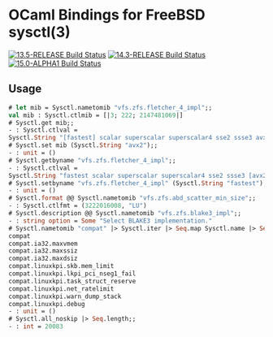OCaml Bindings for FreeBSD sysctl(3)
====================================

[![13.5-RELEASE Build Status](https://api.cirrus-ci.com/github/ryan-moeller/ocaml-sysctl.svg?branch=main&task=releases/amd64/13.5-RELEASE)](https://cirrus-ci.com/github/ryan-moeller/ocaml-sysctl)
[![14.3-RELEASE Build Status](https://api.cirrus-ci.com/github/ryan-moeller/ocaml-sysctl.svg?branch=main&task=releases/amd64/14.3-RELEASE)](https://cirrus-ci.com/github/ryan-moeller/ocaml-sysctl)
[![15.0-ALPHA1 Build Status](https://api.cirrus-ci.com/github/ryan-moeller/ocaml-sysctl.svg?branch=main&task=releases/amd64/15.0-ALPHA1)](https://cirrus-ci.com/github/ryan-moeller/ocaml-sysctl)

Usage
-----

```ocaml
# let mib = Sysctl.nametomib "vfs.zfs.fletcher_4_impl";;
val mib : Sysctl.ctlmib = [|3; 222; 2147481069|]
# Sysctl.get mib;;
- : Sysctl.ctlval =
Sysctl.String "[fastest] scalar superscalar superscalar4 sse2 ssse3 avx2 "
# Sysctl.set mib (Sysctl.String "avx2");;
- : unit = ()
# Sysctl.getbyname "vfs.zfs.fletcher_4_impl";;
- : Sysctl.ctlval =
Sysctl.String "fastest scalar superscalar superscalar4 sse2 ssse3 [avx2] "
# Sysctl.setbyname "vfs.zfs.fletcher_4_impl" (Sysctl.String "fastest");;
- : unit = ()
# Sysctl.format @@ Sysctl.nametomib "vfs.zfs.abd_scatter_min_size";;
- : Sysctl.ctlfmt = (3222016008, "LU")
# Sysctl.description @@ Sysctl.nametomib "vfs.zfs.blake3_impl";;
- : string option = Some "Select BLAKE3 implementation."
# Sysctl.nametomib "compat" |> Sysctl.iter |> Seq.map Sysctl.name |> Seq.iter print_endline;;
compat
compat.ia32.maxvmem
compat.ia32.maxssiz
compat.ia32.maxdsiz
compat.linuxkpi.skb.mem_limit
compat.linuxkpi.lkpi_pci_nseg1_fail
compat.linuxkpi.task_struct_reserve
compat.linuxkpi.net_ratelimit
compat.linuxkpi.warn_dump_stack
compat.linuxkpi.debug
- : unit = ()
# Sysctl.all_noskip |> Seq.length;;
- : int = 20083
```
